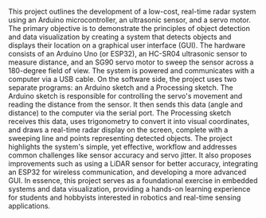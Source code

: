 This project outlines the development of a low-cost, real-time radar system using an Arduino microcontroller, an ultrasonic sensor, and a servo motor. 
The primary objective is to demonstrate the principles of object detection and data visualization by creating a system that detects objects and displays their location on a graphical user interface (GUI).
The hardware consists of an Arduino Uno (or ESP32), an HC-SR04 ultrasonic sensor to measure distance, and an SG90 servo motor to sweep the sensor across a 180-degree field of view.
The system is powered and communicates with a computer via a USB cable.
On the software side, the project uses two separate programs: an Arduino sketch and a Processing sketch. 
The Arduino sketch is responsible for controlling the servo's movement and reading the distance from the sensor. 
It then sends this data (angle and distance) to the computer via the serial port. 
The Processing sketch receives this data, uses trigonometry to convert it into visual coordinates, and draws a real-time radar display on the screen, complete with a sweeping line and points representing detected objects.
The project highlights the system's simple, yet effective, workflow and addresses common challenges like sensor accuracy and servo jitter. 
It also proposes improvements such as using a LiDAR sensor for better accuracy, integrating an ESP32 for wireless communication, and developing a more advanced GUI.
In essence, this project serves as a foundational exercise in embedded systems and data visualization, providing a hands-on learning experience for students and hobbyists interested in robotics and real-time sensing applications.
